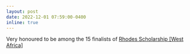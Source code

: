 ```yaml
---
layout: post
date: 2022-12-01 07:59:00-0400
inline: true
---
```


Very honoured to be among the 15 finalists of [Rhodes Scholarship [West Africa]](https://www.instagram.com/p/CmNNtHrIBN3/)
